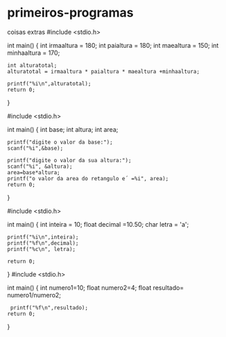 # primeiros-programas
coisas extras
#include <stdio.h>

int main()
{
    int irmaaltura = 180;
    int paialtura = 180;
    int maealtura = 150;
    int minhaaltura = 170;
    
    int alturatotal;
    alturatotal = irmaaltura * paialtura * maealtura +minhaaltura;
     
    printf("%i\n",alturatotal); 
    return 0;
}

#include <stdio.h>

int main()
{
    int base;
    int altura;
    int area;
    
    printf("digite o valor da base:");
    scanf("%i",&base);
    
    printf("digite o valor da sua altura:");
    scanf("%i", &altura);
    area=base*altura;
    printf("o valor da area do retangulo e´ =%i", area);
    return 0;
}

#include <stdio.h>

int main()
{
    int inteira = 10;
    float decimal =10.50;
    char letra = 'a';
    
    printf("%i\n",inteira);
    printf("%f\n",decimal);
    printf("%c\n", letra);
    
    return 0;
}
#include <stdio.h>

int main()
{
    int numero1=10;
    float numero2=4;
    float resultado= numero1/numero2;
     
     printf("%f\n",resultado);
    return 0;
}


